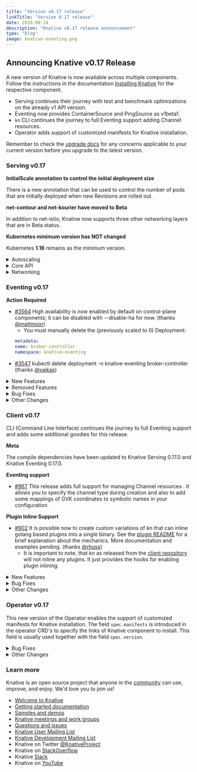 ```yaml
---
title: "Version v0.17 release"
linkTitle: "Version 0.17 release"
date: 2020-08-24
description: "Knative v0.17 release announcement"
type: "blog"
image: knative-eventing.png
---
```



## Announcing Knative v0.17 Release

A new version of Knative is now available across multiple components.
Follow the instructions in the documentation [Installing Knative](https://knative.dev/docs/install/) for the respective component.
- Serving continues their journey with test and benchmark optimizations on the already v1 API version.
- Eventing now provides ContainerSource and PingSource as v1beta1.
- `kn` CLI continues the journey to full Eventing support adding Channel resources.
- Operator adds support of customized manifests for Knative installation.

Remember to check the [upgrade docs](https://knative.dev/docs/install/upgrade-installation/) for any concerns applicable to your current version before you upgrade to the latest version.


### Serving v0.17

**InitialScale annotation to control the initial deployment size**

There is a new annotation that can be used to control the number of pods that are initially deployed when new Revisions are rolled out.

**net-contour and net-kourier have moved to Beta**

In addition to net-istio, Knative now supports three other networking layers that are in Beta status.

**Kubernetes minimum version has NOT changed**

Kubernetes **1.16** remains as the minimum version.

<details><summary>Autoscaling</summary>

- [ [#8613](https://github.com/knative/serving/pull/8613), [#8846](https://github.com/knative/serving/pull/8846) ] Launched the initial scale with possibility of starting with 0 (thanks [@taragu](https://github.com/taragu))
- Launched new KPA statuses, which permit significant simplification of the state machine in revision and KPA itself:
    - Initial scale reached (thanks [@markusthoemmes](https://github.com/markusthoemmes) & [@taragu](https://github.com/taragu))
    - SKS ready (thanks [@vagababov](https://github.com/vagababov))
- [ [#8787](https://github.com/knative/serving/pull/8787), [#8796](https://github.com/knative/serving/pull/8796) ] Concurrency & stat reporting rewrite in Activator (thanks [@markusthoemmes](https://github.com/markusthoemmes))
- [ [#8810](https://github.com/knative/serving/pull/8810), [#9027](https://github.com/knative/serving/pull/9027) ] Configurable idle conns/conns per host (thanks [@vagababov](https://github.com/vagababov) & [@julz](https://github.com/julz))
- [ [#8759](https://github.com/knative/serving/pull/8759),[#8762](https://github.com/knative/serving/pull/8762) ] Optimize pod counting in KPA (3 passes over pods to 1) (thanks [@vagababov](https://github.com/vagababov))
- [#8851](https://github.com/knative/serving/pull/8851) Tricky optimization of returned lambda in activator saving 16b allocations per every request in activator (thanks [@julz](https://github.com/julz))
- Lots of new benchmarks (thanks [@julz](https://github.com/julz) & [@markusthoemmes](https://github.com/markusthoemmes))
- Various cleanups, test stability, code optimizations, etc (thanks [@julz](https://github.com/julz), [@markusthoemmes](https://github.com/markusthoemmes), [@vagababov](https://github.com/vagababov), [@skonto](https://github.com/skonto))

</details>


<details><summary>Core API</summary>

- Leader Election enabled by default (thanks [@mattmoor](https://github.com/mattmoor))
    - By default control plane components now enable leader election, which can be disabled (for now) with --disable-ha.
- New feature flags are now available - see config-features for details
    - [#8645](https://github.com/knative/serving/pull/8645) Enable affinity, nodeSelector and tolerations (thanks [@emaildanwilson](https://github.com/emaildanwilson))
    - [#9060](https://github.com/knative/serving/pull/9060) Enable additional container & pod security context attributes (thanks [@dprotaso](https://github.com/dprotaso))
- [pkg#1512](https://github.com/knative/pkg/pull/1512) Adopt a two-lane work queue for our controllers to prevent starvation during global re-syncs (thanks [@vagababov](https://github.com/vagababov))
- [#8951](https://github.com/knative/serving/pull/8951) Add config knob "max-value," which allows for setting a cluster-wide value for the max scale of any revision that doesn't have the "autoscaling.knative.dev/maxScale" annotation (thanks [@arturenault](https://github.com/arturenault))
- [#8724](https://github.com/knative/serving/pull/8724) Adds a 60 second timeout for image digest resolution to guard against slow registries (thanks [@julz](https://github.com/julz))
- [#8621](https://github.com/knative/serving/pull/8621) Implemented new garbage collector that allows for either time-based or min/max count bounds for automatic deletion of old revisions (thanks [@whaught](https://github.com/whaught))
    - To enable this a new v2 Labeler populates RoutingState and RoutingStateModified annotations on Revisions
- [#8828](https://github.com/knative/serving/pull/8828) PodSpec DryRun also validates unparented (service-less) Configurations thanks [@whaught](https://github.com/whaught))
- [#8846](https://github.com/knative/serving/pull/8846) Users can specify the size of the initial deployment with both cluster-wide flag initial-scale, and annotation "autoscaling.internal.knative.dev/initialScale". Cluster-wide flag allow-zero-initial-scale controls whether the cluster-wide and revision initial scale can be zero (thanks [@taragu](https://github.com/taragu))
- [#8757](https://github.com/knative/serving/pull/8757) When enabled, the ResponsiveGC feature flag disables lastPinned annotation timestamp refreshes (thanks [@whaught](https://github.com/whaught))
- [pkg#1592](https://github.com/knative/pkg/pull/1592) Added a workaround so Knative will work on AKS 1.17+ (thanks [@n3wscott](https://github.com/n3wscott))
- [pkg#1517](https://github.com/knative/pkg/pull/1517) Webhooks now drain for longer when shutting down (thanks [@mattmoor](https://github.com/mattmoor))

</details>

<details><summary>Networking</summary>

- [#2737](https://github.com/knative/serving/pull/2737) Net-contour is moved to Beta stage (thanks [@mattmoor](https://github.com/mattmoor))
- [#2738](https://github.com/knative/serving/pull/2738) Net-kourier is moved to Beta stage (thanks [@mattmoor](https://github.com/mattmoor))
- [#8965](https://github.com/knative/serving/pull/8965) The default Kingress timeout is increased to 48 hours to prevent gRPC stream timeout (thanks [@tcnghia](https://github.com/tcnghia))
- Code in knative/serving/pkg/network is completely moved to knative/networking repo (thanks [@tcnghia](https://github.com/tcnghia))
- [#8798](https://github.com/knative/serving/pull/8798) Placeholder service's labels and annotations are propagated from Route (thanks [@nak3](https://github.com/nak3))
- [knative-sandbox/net-istio#170](https://github.com/knative-sandbox/net-istio/pull/170) When auto TLS is enabled, now net-istio controller generates Istio TLS Gateway per Kingress instead of reconciling the knative-ingress-gateway Gateway (thanks [@ZhiminXiang](https://github.com/ZhiminXiang))
- [knative-sandbox/net-istio#174](https://github.com/knative-sandbox/net-istio/pull/174) Kingress (net-istio) introduces RewriteHost feature (thanks [@julz](https://github.com/julz))
- [knative-sandbox/net-istio##190](https://github.com/knative-sandbox/net-istio/pull/190) Kingress prober improvement for net-istio: probing a single host instead of every host to improve the throughput of the prober queue (thanks [@JRBANCEL](https://github.com/JRBANCEL))
</details>

### Eventing v0.17

**Action Required**
- [#3564](https://github.com/knative/eventing/pull/3564) High availability is now enabled by default on control-plane components; it can be disabled with --disable-ha for now. (thanks [@mattmoor](https://github.com/mattmoor))
    - You must manually delete the (previously scaled to 0) Deployment:
    ```yaml
    metadata:
    name: broker-controller
    namespace: knative-eventing
    ```
- [#3547](https://github.com/knative/eventing/pull/3547) kubectl delete deployment -n knative-eventing broker-controller (thanks [@vaikas](https://github.com/vaikas))


<details><summary>New Features</summary>

- [#3661](https://github.com/knative/eventing/pull/3661) ContainerSource is now in v1beta1 (thanks [@bharattkukreja](https://github.com/bharattkukreja))
- [#3577](https://github.com/knative/eventing/pull/3577) SinkBinding is now in v1beta1 (thanks [@nachocano](https://github.com/nachocano))
- [#3605](https://github.com/knative/eventing/pull/3605) Eventing conformance tests now can validate Sources status conformance (thanks [@devguyio](https://github.com/devguyio))
- [#3607](https://github.com/knative/eventing/pull/3607) PingSource now supports setting the time zone. (thanks [@lionelvillard](https://github.com/lionelvillard))
- [#3741](https://github.com/knative/eventing/pull/3741) The APIServerSource now sets name, kind and namespace as extension attributes in the CloudEvent. (thanks [@danyinggu](https://github.com/danyinggu))
- [#3632](https://github.com/knative/eventing/pull/3632) Add two flags to broker to control rest client QPS / Burst. Defaults to same as before. (thanks [@vaikas](https://github.com/vaikas))
- [#2932](https://github.com/knative/eventing/pull/2932) In Memory Channel and Multi-Tenant Channel Based Broker retry sending events (thanks [@pierDipi](https://github.com/pierDipi))

</details>



<details><summary>Removed Features</summary>

- [#3676](https://github.com/knative/eventing/pull/3676) Do not emit k8s events for every successful reconcile of IMC (thanks [@vaikas](https://github.com/vaikas))
- [#3494](https://github.com/knative/eventing/pull/3494) Remove the v1alpha1 CRD api versions. (thanks [@vaikas](https://github.com/vaikas))
- [#3837](https://github.com/knative/eventing/pull/3837) Remove PingSource v1alpha1 API (thanks [@lionelvillard](https://github.com/lionelvillard))

</details>


<details><summary>Bug Fixes</summary>

- [#3534](https://github.com/knative/eventing/pull/3534) Fixes issue where migration jobs would fail on Istio cluster with auto-inject enabled (thanks [@vayyappaneni](https://github.com/vayyappaneni))
- [#3693](https://github.com/knative/eventing/pull/3693) For ApiServerSource, the Kubernetes event "ApiServerSourceReconciled" is no longer produced for clean runs of the ReconcileKind method. (thanks [@n3wscott](https://github.com/n3wscott))
- [#3694](https://github.com/knative/eventing/pull/3694) For Channel, the Kubernetes event "ChannelReconciled" is no longer produced for clean runs of the ReconcileKind method. (thanks [@n3wscott](https://github.com/n3wscott))
- [#3696](https://github.com/knative/eventing/pull/3696) For EventType, the Kubernetes event "EventTypeReconciled" is no longer produced for clean runs of the ReconcileKind method. ([@n3wscott](https://github.com/n3wscott))
- [#3697](https://github.com/knative/eventing/pull/3697) For MTBroker, the Kubernetes event "BrokerReconciled" is no longer produced for clean runs of the FinalizeKind method. ([@n3wscott](https://github.com/n3wscott))
- [#3698](https://github.com/knative/eventing/pull/3698) For Parallel, the Kubernetes event "ParallelReconciled" is no longer produced for clean runs of the ReconcileKind method. (thanks [@n3wscott](https://github.com/n3wscott))
- [#3699](https://github.com/knative/eventing/pull/3699) For PingSource, the Kubernetes event "PingSourceReconciled" is no longer produced for clean runs of the ReconcileKind method. For Sequence, the Kubernetes event "SequenceReconciled" is no longer produced for clean runs of the ReconcileKind method. (thanks [@n3wscott](https://github.com/n3wscott))
- [#3695](https://github.com/knative/eventing/pull/3695) For Subscription, the Kubernetes event "SubscriptionReconciled" is no longer produced for clean runs of the ReconcileKind method. (thanks [@n3wscott](https://github.com/n3wscott))
- [#3574](https://github.com/knative/eventing/pull/3574) DeadLetterChannel was being dropped when converting between v1beta1<->v1 (thanks [@vaikas](https://github.com/vaikas))
    - Not all the conditions were being properly converted between v1beta1<->v1. Basically only the Ready was.
- [#3596](https://github.com/knative/eventing/pull/3596) Extend the terminationGracePeriod to fix issues shutting down the webhook. (thanks [@mattmoor](https://github.com/mattmoor))
- [#3619](https://github.com/knative/eventing/pull/3619) v1 and v1beta1 DeliverySpec.BackoffDelay accept ISO8601 duration (thanks [@pierDipi](https://github.com/pierDipi))
- [#3831](https://github.com/knative/eventing/pull/3831) PingSource does not lose events anymore when being shutdown close to the minute (thanks [@lionelvillard](https://github.com/lionelvillard))

</details>


<details><summary>Other Changes</summary>

- [#3562](https://github.com/knative/eventing/pull/3562) Add missing "leases" RBAC to controller and webhook to support leader election. (thanks [@mattmoor](https://github.com/mattmoor))
- [#3795](https://github.com/knative/eventing/pull/3795) Control plane components now specify anti-affinity so that replicas will not be colocated. (thanks [@mattmoor](https://github.com/mattmoor))
- [#3451](https://github.com/knative/eventing/pull/3451) The multi-tenant PingSource adapter consumes less resources. (thanks [@lionelvillard](https://github.com/lionelvillard))
- [#3587](https://github.com/knative/eventing/pull/3587) Reconcile eventing.{Broker,Trigger} using v1 api shape. Operate on dependent resources (Subscriptions, etc.) using their v1 shapes. (thanks [@vaikas](https://github.com/vaikas))
- [#3643](https://github.com/knative/eventing/pull/3643) When Trigger is reconciled, do not emit an event for it (thanks [@vaikas](https://github.com/vaikas))

</details>

### Client v0.17

CLI (Command Line Interface) continues the journey to full Eventing support and adds some additional goodies for this release.

**Meta**

The compile dependencies have been updated to Knative Serving 0.17.0 and Knative Eventing 0.17.0.

**Eventing support**

- [#967](https://github.com/knative/client/pull/967) This release adds full support for managing Channel resources . It allows you to specify the channel type during creation and also to add some mappings of GVK coordinates to symbolic names in your configuration.

**Plugin Inline Support**

- [#902](https://github.com/knative/client/pull/902) It is possible now to create custom variations of kn that can inline golang based plugins into a single binary. See the [plugin README](https://github.com/knative/client/tree/master/docs/plugins#plugin-inlining) for a brief explanation about the mechanics. More documentation and examples pending. (thanks [@rhuss](https://github.com/rhuss))
    - It is important to note, that kn as released from the [client repository](https://github.com/knative/client) will not inline any plugins. It just provides the hooks for enabling plugin inlining.

<details><summary>New Features</summary>

- [#980](https://github.com/knative/client/pull/980) kn source list use now an own list type for heterogeneous lists (thanks [@navidshaikh](https://github.com/navidshaikh))
- [#951](https://github.com/knative/client/pull/951) NAMESPACE header column has been added to kn source list -A (thanks [@Kaustubh-pande](https://github.com/Kaustubh-pande))
- [#937](https://github.com/knative/client/pull/937) Add support to combine kn service create --filename with other options (thanks [@dsimansk](https://github.com/dsimansk))

</details>

<details><summary>Bug Fixes</summary>

- [#975](https://github.com/knative/client/pull/975) Client side volume name generation has been fixed (thanks [@navidshaikh](https://github.com/navidshaikh))
- [#948](https://github.com/knative/client/pull/948) List only built-in sources if access to CRDs is restricted (thanks [@navidshaikh](https://github.com/navidshaikh))

</details>

<details><summary>Other Changes</summary>

- [#974](https://github.com/knative/client/pull/974) Build test images for e2e tests, add `.ko.yaml` specifying base image (thanks [@itsmurugappan](https://github.com/itsmurugappan))
- [#972](https://github.com/knative/client/pull/972) Add mock test client for dynamic client (thanks [@priyshar01](https://github.com/priyshar01))
- [#971](https://github.com/knative/client/pull/971) Fix exit code for `kn service delete` and `kn revision delete` failures (thanks [@hemanrnjn](https://github.com/hemanrnjn))
- [#957](https://github.com/knative/client/pull/957) Allow the kn test image to be customized via environment variable (thanks [@mvinkler](https://github.com/mvinkler))
- [#943](https://github.com/knative/client/pull/943) Separate PodSpecFlags from Service ConfigurationEditFlags (thanks [@daisy-ycguo](https://github.com/daisy-ycguo))

</details>


### Operator v0.17


This new version of the Operator enables the support of customized manifests for Knative installation. The field `spec.manifests` is introduced in the operator CRD's to specify the links of Knative component to install. This field is usually used together with the field `spec.version`.

<details><summary>Bug Fixes</summary>

- [#236](https://github.com/knative/operator/pull/236) Adding istio ignore annotation transformer for jobs (thanks [@AceHack](https://github.com/AceHack))
- [#224](https://github.com/knative/operator/pull/224) Update to latest manifestival to fix an issue on CRD/v1 transformer (thanks [@jimoosciuc](https://github.com/jimoosciuc)])
- [#147](https://github.com/knative/operator/pull/147) Add the support to specify customized yamls (thanks [@houshengbo](https://github.com/houshengbo))
- [#246](https://github.com/knative/operator/pull/246) Validate whether spec.version matches the version of manifests (thanks [@houshengbo](https://github.com/houshengbo))
- [#255](https://github.com/knative/operator/pull/255) `sinkBindingSelectionMode` in CR spec (thanks [@aliok](https://github.com/aliok))

</details>

<details><summary>Other Changes</summary>

- [#220](https://github.com/knative/operator/pull/220) Make clear that deployments are not the only override-able container (thanks [@jcrossley3](https://github.com/jcrossley3))
- [#211](https://github.com/knative/operator/pull/211) Assorted linting fixes (thanks [@markusthoemmes](https://github.com/markusthoemmes))
- [#235](https://github.com/knative/operator/pull/235) Add the postdowngrade tests (thanks [@houshengbo](https://github.com/houshengbo))
- [#257](https://github.com/knative/operator/pull/257) Add the label operator.knative.dev/release into the operator resource for release (thanks [@houshengbo](https://github.com/houshengbo))

</details>


### Learn more
Knative is an open source project that anyone in the [community](https://knative.dev/community/) can use, improve, and enjoy. We'd love you to join us!

- [Welcome to Knative](https://knative.dev/docs#welcome-to-knative)
- [Getting started documentation](https://knative.dev/docs/#getting-started)
- [Samples and demos](https://knative.dev/docs#samples-and-demos)
- [Knative meetings and work groups](https://knative.dev/contributing/#working-group)
- [Questions and issues](https://knative.dev/contributing/#questions-and-issues)
- [Knative User Mailing List](https://groups.google.com/forum/#!forum/knative-users)
- [Knative Development Mailing List](https://groups.google.com/forum/#!forum/knative-dev)
- Knative on Twitter [@KnativeProject](https://twitter.com/KnativeProject)
- Knative on [StackOverflow](https://stackoverflow.com/questions/tagged/knative)
- Knative [Slack](https://slack.knative.dev)
- Knative on [YouTube](https://www.youtube.com/channel/UCq7cipu-A1UHOkZ9fls1N8A)
